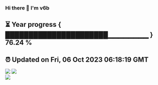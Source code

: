 ### Hi there 👋  I'm v6b  
⏳ Year progress { ██████████████████████▁▁▁▁▁▁▁▁ } 76.24 %
---
⏰ Updated on Fri, 06 Oct 2023 06:18:19 GMT
---
![](https://github-readme-stats.vercel.app/api?username=v6b&bg_color=30,e96443,904e95&title_color=fff&text_color=fff&layout=compact)
![](https://github-readme-stats.vercel.app/api/top-langs/?username=v6b&layout=compact&bg_color=30,e96443,904e95&title_color=fff&text_color=fff)  
![](https://gcore.jsdelivr.net/gh/v6b/v6b@main/assets/github-contribution-grid-snake.svg)

